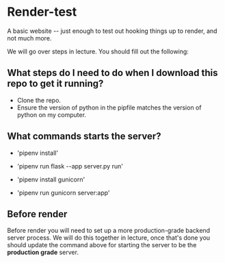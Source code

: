 # Render-test
A basic website -- just enough to test out hooking things up to render, and not much more.

We will go over steps in lecture. You should fill out the following:

## What steps do I need to do when I download this repo to get it running?

- Clone the repo.
- Ensure the version of python in the pipfile matches the version of python on my computer.

## What commands starts the server?

- 'pipenv install'
- 'pipenv run flask --app server.py run'

- 'pipenv install gunicorn'
- 'pipenv run gunicorn server:app'

## Before render

Before render you will need to set up a more production-grade backend server process. We will do this together in lecture, once that's done you should update the command above for starting the server to be the **production grade** server.
